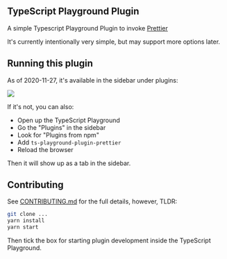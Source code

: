## TypeScript Playground Plugin

A simple Typescript Playground Plugin to invoke [Prettier](https://prettier.io/)

It's currently intentionally very simple, but may support more options later.

## Running this plugin

As of 2020-11-27, it's available in the sidebar under plugins:

![](https://cdn.zappy.app/323892f7ef49bf1399a039900b5e99cd.png)

If it's not, you can also:

- Open up the TypeScript Playground
- Go the "Plugins" in the sidebar
- Look for "Plugins from npm"
- Add `ts-playground-plugin-prettier`
- Reload the browser

Then it will show up as a tab in the sidebar.

## Contributing

See [CONTRIBUTING.md](./CONTRIBUTING.md) for the full details, however, TLDR:

```sh
git clone ...
yarn install
yarn start
```

Then tick the box for starting plugin development inside the TypeScript Playground.
